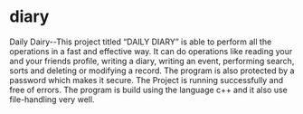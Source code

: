 # diary
Daily Dairy--This project titled “DAILY DIARY” is able to perform all the operations in a fast and effective way. 
It can do operations like reading your and your friends profile, writing a diary, writing an event, performing search, sorts and deleting or modifying a record. 
The program is also protected by a password which makes it secure. The Project is running successfully and free of errors.
The program is build using the language c++ and it also use file-handling very well.
